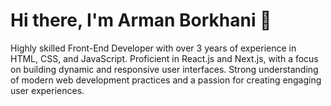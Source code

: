 # Hi there, I'm Arman Borkhani 👋

Highly skilled Front-End Developer with over 3 years of experience in HTML, CSS, and JavaScript. Proficient in React.js and Next.js, with a focus on building dynamic and responsive user interfaces. Strong understanding of modern web development practices and a passion for creating engaging user experiences.
